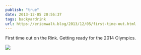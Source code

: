 ```yaml
---
publish: "true"
date: 2013-12-05 20:56:37
tags: backyardrink
url: https://ericmwalk.blog/2013/12/05/first-time-out.html
---
```


First time out on the Rink.  Getting ready for the 2014 Olympics.

![](https://ericmwalk.blog/uploads/2022/e5f2e446ca.jpg)